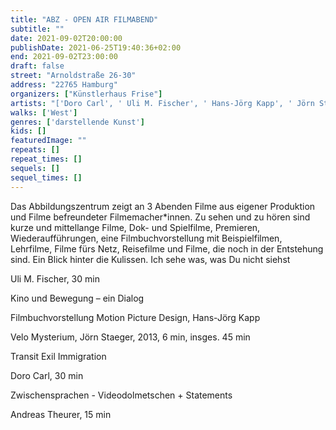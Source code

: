 ```yaml
---
title: "ABZ - OPEN AIR FILMABEND"
subtitle: ""
date: 2021-09-02T20:00:00
publishDate: 2021-06-25T19:40:36+02:00
end: 2021-09-02T23:00:00
draft: false
street: "Arnoldstraße 26-30"
address: "22765 Hamburg"
organizers: ["Künstlerhaus Frise"]
artists: "['Doro Carl', ' Uli M. Fischer', ' Hans-Jörg Kapp', ' Jörn Staeger', ' Andreas Theurer  ']"
walks: ['West']
genres: ['darstellende Kunst']
kids: []
featuredImage: ""
repeats: []
repeat_times: []
sequels: []
sequel_times: []
---
```


Das Abbildungszentrum zeigt an 3 Abenden Filme aus eigener Produktion und Filme befreundeter Filmemacher\*innen. Zu sehen und zu hören sind kurze und mittellange Filme, Dok- und Spielfilme, Premieren, Wiederaufführungen, eine Filmbuchvorstellung mit Beispielfilmen, Lehrfilme, Filme fürs Netz, Reisefilme und Filme, die noch in der Entstehung sind. Ein Blick hinter die Kulissen.                                                                  Ich sehe was, was Du nicht siehst

Uli M. Fischer, 30 min 

Kino und Bewegung – ein Dialog

Filmbuchvorstellung Motion Picture Design, Hans-Jörg Kapp 

Velo Mysterium, Jörn Staeger, 2013, 6 min, insges. 45 min

Transit Exil Immigration 

Doro Carl, 30 min

Zwischensprachen - Videodolmetschen + Statements

Andreas Theurer, 15 min